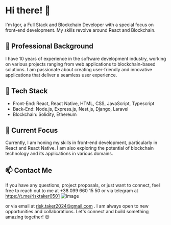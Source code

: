  # Hi there! 👋
 I'm Igor, a Full Stack and Blockchain Developer with a special focus on front-end development. My skills revolve around React and Blockchain.
 ## 💼 Professional Background
 I have 10 years of experience in the software development industry, working on various projects ranging from web applications to blockchain-based solutions. I am passionate about creating user-friendly and innovative applications that deliver a seamless user experience.
 ## 🔧 Tech Stack
 - Front-End: React, React Native, HTML, CSS, JavaScript, Typescript
- Back-End: Node.js, Express.js, Nest.js, Django, Laravel
- Blockchain: Solidity, Ethereum
 ## 🌱 Current Focus
 Currently, I am honing my skills in front-end development, particularly in React and React Native. I am also exploring the potential of blockchain technology and its applications in various domains.
 ## 📫 Contact Me
 If you have any questions, project proposals, or just want to connect, feel free to reach out to me at +38 099 660 15 50 or via telegram at https://t.me/risktaker0501
![image](https://github.com/Risk-taker0501/Risk-taker0501/assets/129389058/9e2b0a8d-bfe3-4eee-89ac-531c97eff8a3)

 or via email at risk.taker2024@gmail.com
. I am always open to new opportunities and collaborations.
 Let's connect and build something amazing together! 😊
